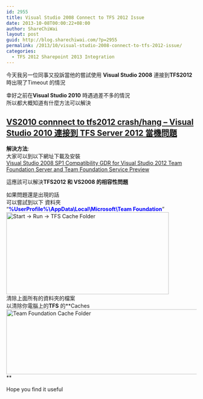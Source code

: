 ```yaml
---
id: 2955
title: Visual Studio 2008 Connect to TFS 2012 Issue
date: 2013-10-08T00:00:22+08:00
author: ShareChiWai
layout: post
guid: http://blog.sharechiwai.com/?p=2955
permalink: /2013/10/visual-studio-2008-connect-to-tfs-2012-issue/
categories:
  - TFS 2012 Sharepoint 2013 Integration
---
```

今天我另一位同事又投訴當他的嘗試使用 **Visual Studio 2008** 連接到**TFS2012** 時出現了Timeout 的情況

幸好之前在**Visual Studio 2010** 時遇過差不多的情況  
所以都大概知道有什麼方法可以解決

## <a href="http://blog.sharechiwai.com/2013/09/vs2010-connnect-to-tfs2012-crashhang-visual-studio-2010-%e9%80%a3%e6%8e%a5%e5%88%b0-tfs-server-2012-%e7%95%b6%e6%a9%9f%e5%95%8f%e9%a1%8c/" rel="bookmark">VS2010 connnect to tfs2012 crash/hang – Visual Studio 2010 連接到 TFS Server 2012 當機問題</a>

**解決方法**:  
大家可以到以下網址下載及安裝  
<a title="Visual Studio 2008 SP1 Compatibility GDR for Visual Studio 2012 Team Foundation Server and Team Foundation Service Preview" href="http://www.microsoft.com/en-gb/download/details.aspx?id=29983" target="_blank">Visual Studio 2008 SP1 Compatibility GDR for Visual Studio 2012 Team Foundation Server and Team Foundation Service Preview</a>

這應該可以解決**TFS2012 和 VS2008 的相容性問題**

如果問題還是出現的話  
可以嘗試到以下 資料夾  
&#8220;<span style="color: #0000ff;"><strong>%UserProfile%\AppData\Local\Microsoft\Team Foundation</strong></span>&#8221;  
[<img class="alignnone size-full wp-image-2956" alt="Start -> Run -> TFS Cache Folder" src="https://i1.wp.com/blog.sharechiwai.com/wp-content/uploads/2013/10/UserProfileTFSCacheFolder.jpg?resize=430%2C217" width="430" height="217" data-recalc-dims="1" />](https://i1.wp.com/blog.sharechiwai.com/wp-content/uploads/2013/10/UserProfileTFSCacheFolder.jpg)  
清除上面所有的資料夾的檔案  
以清除你電腦上的**TFS** 的**Caches  
[<img class="alignnone size-full wp-image-2957" alt="Team Foundation Cache Folder" src="https://i1.wp.com/blog.sharechiwai.com/wp-content/uploads/2013/10/Team-Foundation-Cache-Folder.jpg?resize=586%2C172" width="586" height="172" data-recalc-dims="1" />](https://i1.wp.com/blog.sharechiwai.com/wp-content/uploads/2013/10/Team-Foundation-Cache-Folder.jpg)  
** 

Hope you find it useful